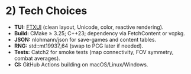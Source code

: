 # 2) Tech Choices

- **TUI:** [FTXUI] (clean layout, Unicode, color, reactive rendering).
- **Build:** CMake ≥ 3.25; C++23; dependency via FetchContent or vcpkg.
- **JSON:** nlohmann/json for save-games and content tables.
- **RNG:** std::mt19937_64 (swap to PCG later if needed).
- **Tests:** Catch2 for smoke tests (map connectivity, FOV symmetry, combat averages).
- **CI:** GitHub Actions building on macOS/Linux/Windows.

[FTXUI]: https://github.com/ArthurSonzogni/FTXUI
